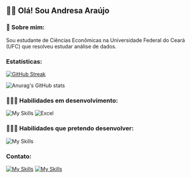 ##  👋🏻 Olá! Sou Andresa Araújo
### 🌟 Sobre mim:
Sou estudante de Ciências Econômicas na Universidade Federal do Ceará (UFC) que resolveu estudar análise de dados.

### Estatísticas:

[![GitHub Streak](https://streak-stats.demolab.com/?user=andresa-araujo19&theme=dark&locale=pt-br)](https://git.io/streak-stats)

![Anurag's GitHub stats](https://github-readme-stats.vercel.app/api?username=andresa-araujo19&show_icons=true&theme=dark&locale=pt-br)

### 👩🏻‍💻 Habilidades em desenvolvimento:
![My Skills](https://skillicons.dev/icons?i=py,r)
![Excel](https://img.shields.io/badge/Microsoft_Excel-217346?style=for-the-badge&logo=microsoft-excel&logoColor=white)

### 👩🏻‍💻 Habilidades que pretendo desenvolver:
![My Skills](https://skillicons.dev/icons?i=mysql)

### Contato:
[![My Skills](https://skillicons.dev/icons?i=gmail)](https://www.araujoandresa58@gmail.com)
[![My Skills](https://skillicons.dev/icons?i=linkedin)](https://www.linkedin.com/in/andresa-araújo)

